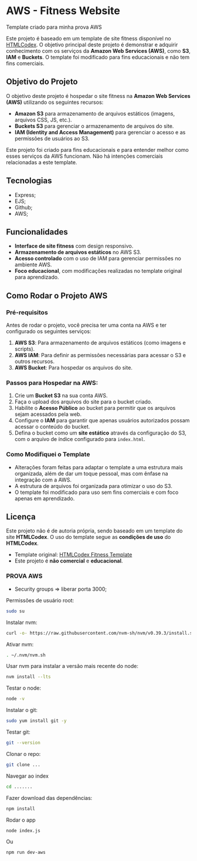 # AWS - Fitness Website

Template criado para minha prova AWS

Este projeto é baseado em um template de site fitness disponível no [HTMLCodex](https://htmlcodex.com/). O objetivo principal deste projeto é demonstrar e adquirir conhecimento com os serviços da **Amazon Web Services (AWS)**, como **S3**, **IAM** e **Buckets**. O template foi modificado para fins educacionais e não tem fins comerciais.

## Objetivo do Projeto

O objetivo deste projeto é hospedar o site fitness na **Amazon Web Services (AWS)** utilizando os seguintes recursos:
- **Amazon S3** para armazenamento de arquivos estáticos (imagens, arquivos CSS, JS, etc.).
- **Buckets S3** para gerenciar o armazenamento de arquivos do site.
- **IAM (Identity and Access Management)** para gerenciar o acesso e as permissões de usuários ao S3.

Este projeto foi criado para fins educacionais e para entender melhor como esses serviços da AWS funcionam. Não há intenções comerciais relacionadas a este template.


## Tecnologias

- Express;
- EJS;
- Github;
- AWS;

## Funcionalidades

- **Interface de site fitness** com design responsivo.
- **Armazenamento de arquivos estáticos** no AWS S3.
- **Acesso controlado** com o uso de IAM para gerenciar permissões no ambiente AWS.
- **Foco educacional**, com modificações realizadas no template original para aprendizado.

## Como Rodar o Projeto AWS

### Pré-requisitos
Antes de rodar o projeto, você precisa ter uma conta na AWS e ter configurado os seguintes serviços:

1. **AWS S3**: Para armazenamento de arquivos estáticos (como imagens e scripts).
2. **AWS IAM**: Para definir as permissões necessárias para acessar o S3 e outros recursos.
3. **AWS Bucket**: Para hospedar os arquivos do site.

### Passos para Hospedar na AWS:

1. Crie um **Bucket S3** na sua conta AWS.
2. Faça o upload dos arquivos do site para o bucket criado.
3. Habilite o **Acesso Público** ao bucket para permitir que os arquivos sejam acessados pela web.
4. Configure o **IAM** para garantir que apenas usuários autorizados possam acessar o conteúdo do bucket.
5. Defina o bucket como um **site estático** através da configuração do S3, com o arquivo de índice configurado para `index.html`.

### Como Modifiquei o Template

- Alterações foram feitas para adaptar o template a uma estrutura mais organizada, além de dar um toque pessoal, mas com ênfase na integração com a AWS.
- A estrutura de arquivos foi organizada para otimizar o uso do S3.
- O template foi modificado para uso sem fins comerciais e com foco apenas em aprendizado.

## Licença

Este projeto não é de autoria própria, sendo baseado em um template do site **HTMLCodex**. O uso do template segue as **condições de uso** do **HTMLCodex**.

- Template original: [HTMLCodex Fitness Template](https://htmlcodex.com/)
- Este projeto é **não comercial** e **educacional**.


### PROVA AWS

- Security groups => liberar porta 3000;

Permissões de usuário root:
```bash
sudo su
```
Instalar nvm:
```bash
curl -o- https://raw.githubusercontent.com/nvm-sh/nvm/v0.39.3/install.sh | bash
```
Ativar nvm:
```bash
. ~/.nvm/nvm.sh
```
Usar nvm para instalar a versão mais recente do node:
```bash
nvm install --lts 
```
Testar o node: 
```bash
node -v 
```
Instalar o git:
```bash
sudo yum install git -y
```
Testar git:
```bash
git --version
```
Clonar o repo:
```bash
git clone ...
```
Navegar ao index
```bash
cd .......
```
Fazer download das dependências:
```bash
npm install
```
Rodar o app
```bash
node index.js
```
Ou
```bash
npm run dev-aws
```